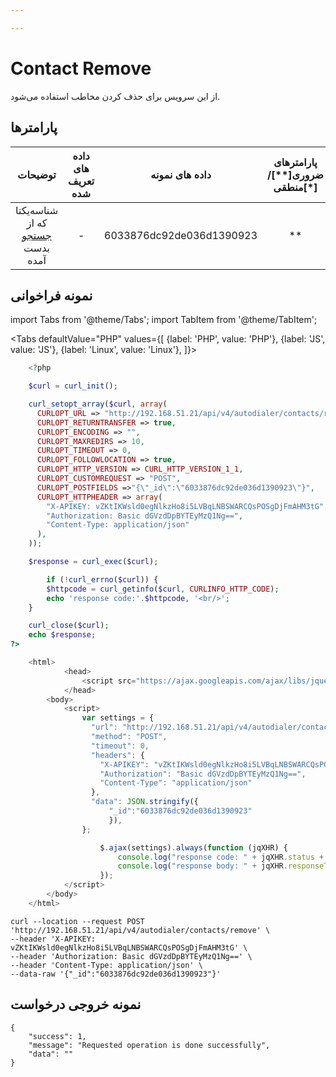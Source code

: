 ```yaml
---

---
```

# Contact Remove

از این سرویس برای حذف کردن مخاطب استفاده می‌شود.

## پارامتر‌ها
|             توضیحات             | داده های تعریف شده |      داده های نمونه      | پارامترهای ضروری[**]/منطقی[*] | پارامترها |
|:-------------------------------:|:------------------:|:------------------------:|:----------------------:|:---------:|
| شناسه‌یکتا که از [جستجو](/docs/developers/api/Autodialer_API/contact/contact_search) بدست آمده |          -         | 6033876dc92de036d1390923 |           **           |    id_    |



## نمونه فراخوانی

import Tabs from '@theme/Tabs';
import TabItem from '@theme/TabItem';

<Tabs
    defaultValue="PHP"
    values={[
        {label: 'PHP', value: 'PHP'},
        {label: 'JS', value: 'JS'},
		{label: 'Linux', value: 'Linux'},
    ]}>
<TabItem value="PHP">

```php
	<?php

	$curl = curl_init();

	curl_setopt_array($curl, array(
	  CURLOPT_URL => "http://192.168.51.21/api/v4/autodialer/contacts/remove",
	  CURLOPT_RETURNTRANSFER => true,
	  CURLOPT_ENCODING => "",
	  CURLOPT_MAXREDIRS => 10,
	  CURLOPT_TIMEOUT => 0,
	  CURLOPT_FOLLOWLOCATION => true,
	  CURLOPT_HTTP_VERSION => CURL_HTTP_VERSION_1_1,
	  CURLOPT_CUSTOMREQUEST => "POST",
	  CURLOPT_POSTFIELDS =>"{\"_id\":\"6033876dc92de036d1390923\"}",
	  CURLOPT_HTTPHEADER => array(
		"X-APIKEY: vZKtIKWsld0egNlkzHo8i5LVBqLNBSWARCQsPOSgDjFmAHM3tG",
		"Authorization: Basic dGVzdDpBYTEyMzQ1Ng==",
		"Content-Type: application/json"
	  ),
	));

	$response = curl_exec($curl);

		if (!curl_errno($curl)) {
		$httpcode = curl_getinfo($curl, CURLINFO_HTTP_CODE);
		echo 'response code:'.$httpcode, '<br/>';
	}

	curl_close($curl);
	echo $response;
?>
```

</TabItem>
<TabItem value="JS">

```js
	<html>
			<head>
				<script src="https://ajax.googleapis.com/ajax/libs/jquery/3.5.1/jquery.min.js"></script>
			</head>
		<body>
			<script>
				var settings = {
				  "url": "http://192.168.51.21/api/v4/autodialer/contacts/remove",
				  "method": "POST",
				  "timeout": 0,
				  "headers": {
					"X-APIKEY": "vZKtIKWsld0egNlkzHo8i5LVBqLNBSWARCQsPOSgDjFmAHM3tG",
					"Authorization": "Basic dGVzdDpBYTEyMzQ1Ng==",
					"Content-Type": "application/json"
				  },
				  "data": JSON.stringify({
					  "_id":"6033876dc92de036d1390923"
					  }),
				};

					$.ajax(settings).always(function (jqXHR) {
						console.log("response code: " + jqXHR.status + " " + jqXHR.statusText);
						console.log("response body: " + jqXHR.responseText);
					});
			</script>
		</body>
	</html>
```

</TabItem>
<TabItem value="Linux">

	curl --location --request POST 'http://192.168.51.21/api/v4/autodialer/contacts/remove' \
	--header 'X-APIKEY: vZKtIKWsld0egNlkzHo8i5LVBqLNBSWARCQsPOSgDjFmAHM3tG' \
	--header 'Authorization: Basic dGVzdDpBYTEyMzQ1Ng==' \
	--header 'Content-Type: application/json' \
	--data-raw '{"_id":"6033876dc92de036d1390923"}'
		
</TabItem>
</Tabs>

## نمونه خروجی درخواست

```shell
{
    "success": 1,
    "message": "Requested operation is done successfully",
    "data": ""
}
```